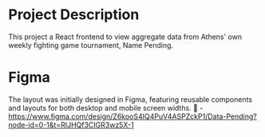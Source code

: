 # Project Description
This project a React frontend to view aggregate data from Athens' own weekly fighting game tournament, Name Pending.

# Figma
The layout was initially designed in Figma, featuring reusable components and layouts for both desktop and mobile screen widths. 
🔗 - https://www.figma.com/design/Z6kooS4IQ4PuV4ASPZckP1/Data-Pending?node-id=0-1&t=RIJHQf3CIGR3wz5X-1
